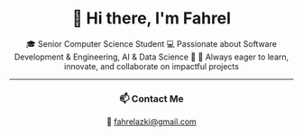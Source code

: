 <h1 align="center">👋 Hi there, I'm Fahrel</h1>

<p align="center">
🎓 Senior Computer Science Student  
💻 Passionate about Software Development & Engineering, AI & Data Science 🤖  
🚀 Always eager to learn, innovate, and collaborate on impactful projects  
</p>

---

<h3 align="center">📫 Contact Me</h3>

<p align="center">
📧 <a href="mailto:fahrelazki@gmail.com">fahrelazki@gmail.com</a>  
</p>
